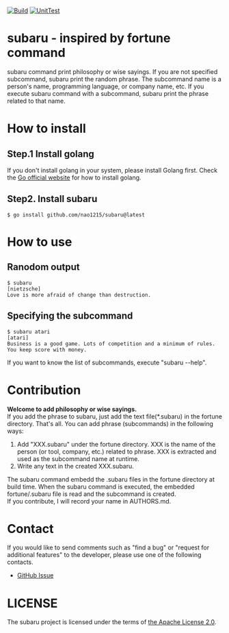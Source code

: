 [![Build](https://github.com/nao1215/subaru/actions/workflows/build.yml/badge.svg)](https://github.com/nao1215/subaru/actions/workflows/build.yml)
[![UnitTest](https://github.com/nao1215/subaru/actions/workflows/unit_test.yml/badge.svg)](https://github.com/nao1215/subaru/actions/workflows/unit_test.yml)
# subaru - inspired by fortune command
subaru command print philosophy or wise sayings. If you are not specified subcommand, subaru print the random phrase. The subcommand name is a person's name, programming language, or company name, etc. If you execute subaru command with a subcommand, subaru print the phrase related to that name.

# How to install
## Step.1 Install golang
If you don't install golang in your system, please install Golang first. Check the [Go official website](https://go.dev/doc/install) for how to install golang.
## Step2. Install subaru
```
$ go install github.com/nao1215/subaru@latest
```
  
# How to use
## Ranodom output
```
$ subaru
[nietzsche]
Love is more afraid of change than destruction.
```
## Specifying the subcommand
```
$ subaru atari
[atari]
Business is a good game. Lots of competition and a minimum of rules.
You keep score with money.
```
If you want to know the list of subcommands, execute "subaru --help".

# Contribution
**Welcome to add philosophy or wise sayings.**    
If you add the phrase to subaru, just add the text file(*.subaru) in the fortune directory. That's all. You can add phrase (subcommands) in the following ways:

1. Add "XXX.subaru" under the fortune directory. XXX is the name of the person (or tool, company, etc.) related to phrase. XXX is extracted and used as the subcommand name at runtime.
2. Write any text in the created XXX.subaru.

The subaru command embedd the .subaru files in the fortune directory at build time. When the subaru command is executed, the embedded fortune/.subaru file is read and the subcommand is created.  
If you contribute, I will record your name in AUTHORS.md.

# Contact
If you would like to send comments such as "find a bug" or "request for additional features" to the developer, please use one of the following contacts.

- [GitHub Issue](https://github.com/nao1215/subaru/issues)

# LICENSE
The subaru project is licensed under the terms of [the Apache License 2.0](./LICENSE).
